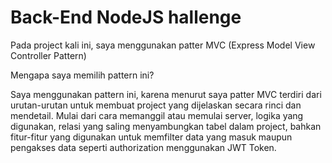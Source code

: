 # Back-End NodeJS hallenge

Pada project kali ini, saya menggunakan patter MVC (Express Model View Controller Pattern)

Mengapa saya memilih pattern ini?

Saya menggunakan pattern ini, karena menurut saya patter MVC terdiri dari urutan-urutan untuk membuat project yang dijelaskan secara rinci dan mendetail. Mulai dari cara memanggil atau memulai server, logika yang digunakan, relasi yang saling menyambungkan tabel dalam project, bahkan fitur-fitur yang digunakan untuk memfilter data yang masuk maupun pengakses data seperti authorization menggunakan JWT Token.
